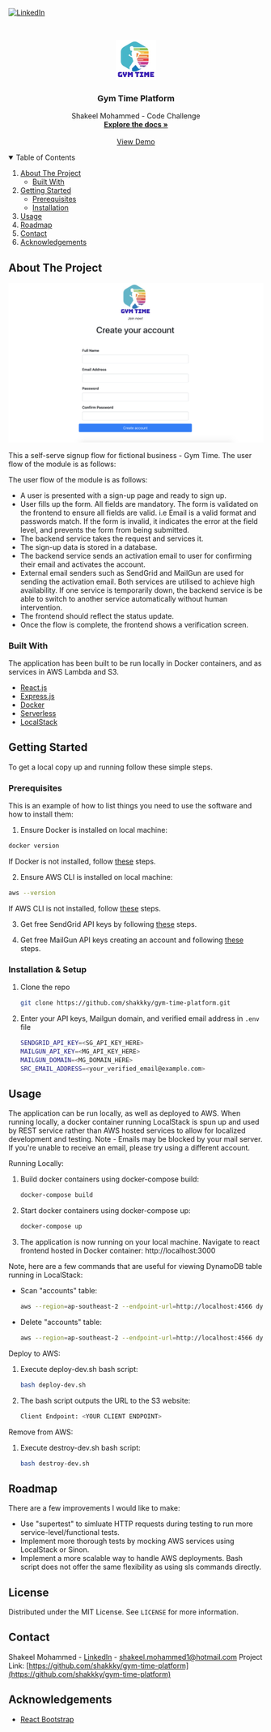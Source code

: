 [![LinkedIn][linkedin-shield]][linkedin-url]

<br />
<p align="center">
  <a href="https://github.com/shakkky/gym-time-platform">
    <img src="images/logo.jpg" alt="Logo" width="80" height="80">
  </a>

  <h3 align="center">Gym Time Platform</h3>

  <p align="center">
    Shakeel Mohammed - Code Challenge
    <br />
    <a href="https://github.com/shakkky/gym-time-platform"><strong>Explore the docs »</strong></a>
    <br />
    <br />
    <a href="http://gym-time-platform-452098011534.s3-website-ap-southeast-2.amazonaws.com">View Demo</a>
  </p>
</p>



<!-- TABLE OF CONTENTS -->
<details open="open">
  <summary>Table of Contents</summary>
  <ol>
    <li>
      <a href="#about-the-project">About The Project</a>
      <ul>
        <li><a href="#built-with">Built With</a></li>
      </ul>
    </li>
    <li>
      <a href="#getting-started">Getting Started</a>
      <ul>
        <li><a href="#prerequisites">Prerequisites</a></li>
        <li><a href="#installation">Installation</a></li>
      </ul>
    </li>
    <li><a href="#usage">Usage</a></li>
    <li><a href="#roadmap">Roadmap</a></li>
    <li><a href="#contact">Contact</a></li>
    <li><a href="#acknowledgements">Acknowledgements</a></li>
  </ol>
</details>

## About The Project

[![Product Name Screen Shot][product-screenshot]](http://gym-time-platform-452098011534.s3-website-ap-southeast-2.amazonaws.com)

This a self-serve signup flow for fictional business - Gym Time. The user flow of the module is as follows:

The user flow of the module is as follows:
* A user is presented with a sign-up page and ready to sign up. 
* User fills up the form. All fields are mandatory. The form is validated on the frontend to ensure all fields are valid. i.e Email is a valid format and passwords match. If the form is invalid, it indicates the error at the field level, and prevents the form from being submitted.
* The backend service takes the request and services it.
* The sign-up data is stored in a database.
* The backend service sends an activation email to user for confirming their email and activates the
account.
* External email senders such as SendGrid and MailGun are used for sending the activation email. Both services are utilised to achieve high availability. If one service is temporarily down, the backend
service is be able to switch to another service automatically without human intervention.
* The frontend should reflect the status update.
* Once the flow is complete, the frontend shows a verification screen.

### Built With

The application has been built to be run locally in Docker containers, and as services in AWS Lambda and S3.
* [React.js](https://reactjs.org)
* [Express.js](https://expressjs.com)
* [Docker](https://www.docker.com)
* [Serverless](https://www.serverless.com)
* [LocalStack](https://localstack.cloud)

## Getting Started

To get a local copy up and running follow these simple steps.

### Prerequisites

This is an example of how to list things you need to use the software and how to install them:
1. Ensure Docker is installed on local machine:
  ```sh
  docker version
  ```
  If Docker is not installed, follow [these](https://docs.docker.com/get-docker) steps.

2. Ensure AWS CLI is installed on local machine:
  ```sh
  aws --version
  ```
  If AWS CLI is not installed, follow [these](https://docs.aws.amazon.com/cli/latest/userguide/cli-chap-install.html) steps.

3. Get free SendGrid API keys by following [these](https://sendgrid.com/docs/for-developers/sending-email/api-getting-started) steps.

4. Get free MailGun API keys creating an account and following [these](https://help.mailgun.com/hc/en-us/articles/203380100-Where-Can-I-Find-My-API-Key-and-SMTP-Credentials-) steps.

### Installation & Setup

1. Clone the repo
   ```sh
   git clone https://github.com/shakkky/gym-time-platform.git
   ```
2. Enter your API keys, Mailgun domain, and verified email address in `.env` file
   ```sh
   SENDGRID_API_KEY=<SG_API_KEY_HERE>
   MAILGUN_API_KEY=<MG_API_KEY_HERE>
   MAILGUN_DOMAIN=<MG_DOMAIN_HERE>
   SRC_EMAIL_ADDRESS=<your_verified_email@example.com>
   ```

## Usage
The application can be run locally, as well as deployed to AWS. When running locally, a docker container running LocalStack is spun up and used by REST service rather than AWS hosted services to allow for localized development and testing. Note - Emails may be blocked by your mail server. If you're unable to receive an email, please try using a different account.

Running Locally:
1. Build docker containers using docker-compose build:
   ```sh
   docker-compose build
   ```
2. Start docker containers using docker-compose up:
   ```sh
   docker-compose up
   ```
3. The application is now running on your local machine. Navigate to react frontend hosted in Docker container: http://localhost:3000

Note, here are a few commands that are useful for viewing DynamoDB table running in LocalStack:
* Scan "accounts" table:
   ```sh
   aws --region=ap-southeast-2 --endpoint-url=http://localhost:4566 dynamodb scan --table-name=accounts
   ```
* Delete "accounts" table:
   ```sh
   aws --region=ap-southeast-2 --endpoint-url=http://localhost:4566 dynamodb delete-table --table-name=accounts
   ```

Deploy to AWS:
1. Execute deploy-dev.sh bash script:
   ```sh
   bash deploy-dev.sh
   ```
2. The bash script outputs the URL to the S3 website:
   ```sh
   Client Endpoint: <YOUR CLIENT ENDPOINT>
   ```

Remove from AWS:
1. Execute destroy-dev.sh bash script:
   ```sh
   bash destroy-dev.sh
   ```

## Roadmap
There are a few improvements I would like to make:
* Use "supertest" to simluate HTTP requests during testing to run more service-level/functional tests.
* Implement more thorough tests by mocking AWS services using LocalStack or Sinon.
* Implement a more scalable way to handle AWS deployments. Bash script does not offer the same flexibility as using sls commands directly.

## License
Distributed under the MIT License. See `LICENSE` for more information.

## Contact
Shakeel Mohammed - [LinkedIn](https://www.linkedin.com/in/shakeel-mohammed-5b046a183/) - shakeel.mohammed1@hotmail.com
Project Link: [https://github.com/shakkky/gym-time-platform](https://github.com/shakkky/gym-time-platform)

## Acknowledgements
* [React Bootstrap](https://react-bootstrap.github.io)


[linkedin-shield]: https://img.shields.io/badge/-LinkedIn-black.svg?style=for-the-badge&logo=linkedin&colorB=555
[linkedin-url]: https://www.linkedin.com/in/shakeel-mohammed-5b046a183/
[product-screenshot]: images/screenshot.jpg